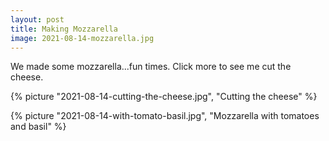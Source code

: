 ```yaml
---
layout: post
title: Making Mozzarella
image: 2021-08-14-mozzarella.jpg
---
```


We made some mozzarella...fun times. Click more to see me cut the cheese.

<!--more-->

{% picture "2021-08-14-cutting-the-cheese.jpg", "Cutting the cheese" %}

{% picture "2021-08-14-with-tomato-basil.jpg", "Mozzarella with tomatoes and
basil" %}
